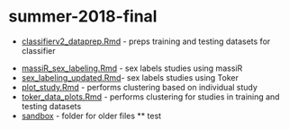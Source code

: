 # summer-2018-final

- [classifierv2_dataprep.Rmd](classifierv2_dataprep.Rmd) - preps training and testing datasets for classifier
* [massiR_sex_labeling.Rmd](massiR_sex_labeling.Rmd) - sex labels studies using massiR
* [sex_labeling_updated.Rmd](sex_labeling_updated.Rmd)- sex labels studies using Toker
* [plot_study.Rmd](plot_study.Rmd) - performs clustering based on individual study
* [toker_data_plots.Rmd](toker_data_plots.Rmd) - performs clustering for studies in training and testing datasets
* [sandbox](sandbox) - folder for older files
** test
